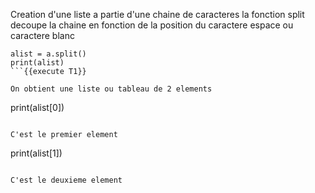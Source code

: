 
Creation d'une liste a partie d'une chaine de caracteres
la fonction split decoupe la chaine en fonction de la position du 
caractere espace ou caractere blanc
```
alist = a.split()
print(alist)
```{{execute T1}}

On obtient une liste ou tableau de 2 elements
```
print(alist[0])
```{{execute T1 }}

C'est le premier element

```
print(alist[1])
```{{execute T1 }}

C'est le deuxieme element
